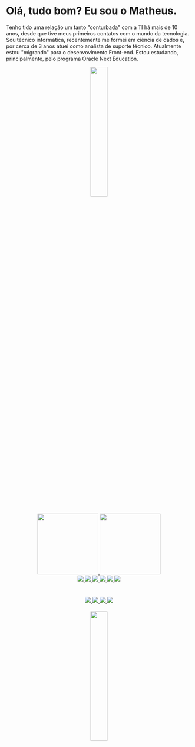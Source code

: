 # Olá, tudo bom? Eu sou o Matheus.
Tenho tido uma relação um tanto "conturbada" com a TI há mais de 10 anos, desde que tive meus primeiros contatos com o mundo da tecnologia. Sou técnico informática, recentemente me formei em ciência de dados e, por cerca de 3 anos atuei como analista de suporte técnico. Atualmente estou "migrando" para o desenvovimento Front-end. Estou estudando, principalmente, pelo programa Oracle Next Education.
<div align="center">
  <img src="https://i.giphy.com/media/h408T6Y5GfmXBKW62l/giphy.webp" width="30%"/>
</div>

#

<div align="center">
  <a href="https://github.com/matheus-42">
  <img height="165em" src="https://github-readme-stats.vercel.app/api?username=matheus-42&show_icons=true&theme=highcontrast&&hide_border=true&include_all_commits=true&count_private=true"/>
  <img height="165em" src="https://github-readme-stats.vercel.app/api/top-langs/?username=matheus-42&layout=compact&langs_count=7&theme=highcontrast&hide_border=true"/>
</div>
<div align="center">
  <img src="https://img.shields.io/badge/JavaScript-F7DF1E?style=for-the-badge&logo=javascript&logoColor=black"/>
  <img src="https://img.shields.io/badge/Python-14354C?style=for-the-badge&logo=python&logoColor=white"/>
  <img src="https://img.shields.io/badge/HTML5-E34F26?style=for-the-badge&logo=html5&logoColor=white"/>
  <img src="https://img.shields.io/badge/CSS3-1572B6?style=for-the-badge&logo=css3&logoColor=white"/>  
  <img src="https://img.shields.io/badge/R-276DC3?style=for-the-badge&logo=r&logoColor=white"/>
  <img src="https://img.shields.io/badge/MySQL-00000F?style=for-the-badge&logo=mysql&logoColor=white"/>
</div>

#
  
<div align="center">
  <a href="https://www.linkedin.com/in/candidomatheus/">
  <img src="https://img.shields.io/badge/LinkedIn-0077B5?style=for-the-badge&logo=linkedin&logoColor=white"/>
  </a>
  <a href="https://www.instagram.com/matheuscandido42/">
  <img src="https://img.shields.io/badge/Instagram-E4405F?style=for-the-badge&logo=instagram&logoColor=white"/>
  </a>
  <a href="https://t.me/matheus_42">
    <img src="https://img.shields.io/badge/Telegram-2CA5E0?style=for-the-badge&logo=telegram&logoColor=white"/>
  </a>
   <a href="mailto:candido.matheuspro@gmail.com" >
    <img src="https://img.shields.io/badge/Gmail-D14836?style=for-the-badge&logo=gmail&logoColor=white"/>
  </a>

#### 
  
<div align="center">
<img src="https://i.pinimg.com/564x/14/f8/6d/14f86d97842b4f5252cb3c170695a472.jpg" width="30%"/>
</div>

  


<!--
**matheus-42/matheus-42** is a ✨ _special_ ✨ repository because its `README.md` (this file) appears on your GitHub profile.

Here are some ideas to get you started:

- 🔭 I’m currently working on ...
- 🌱 I’m currently learning ...
- 👯 I’m looking to collaborate on ...
- 🤔 I’m looking for help with ...
- 💬 Ask me about ...
- 📫 How to reach me: ...
- 😄 Pronouns: ...
- ⚡ Fun fact: ...
-->

